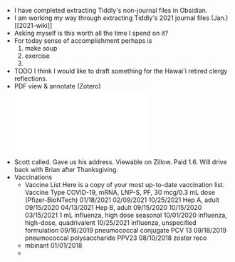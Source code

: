 - I have completed extracting Tiddly's non-journal files in Obsidian.
- I am working my way through extracting Tiddly's 2021 journal files (Jan.) [[2021-wiki]]
- Asking myself is this worth all the time I spend on it?
- For today sense of accomplishment perhaps is
  1. make soup
  2. exercise
  3.
- TODO I think I would like to draft something for the Hawai'i retired clergy reflections.
- PDF view & annotate (Zotero) ![inc-exp-2022.pdf](../assets/inc-exp-2022_1666811872671_0.pdf)
- Scott called. Gave us his address. Viewable on Zillow. Paid 1.6. Will drive back with Brian after Thanksgiving.
- Vaccinations
	- Vaccine List
	  Here is a copy of your most up-to-date vaccination list.
	  Vaccine Type
	  COVID-19, mRNA, LNP-S, PF, 30 mcg/0.3 mL dose (Pfizer-BioNTech)
	     01/18/2021
	     02/09/2021
	     10/25/2021
	  Hep A, adult
	     09/15/2020
	     04/13/2021
	  Hep B, adult
	     09/15/2020
	     10/15/2020
	     03/15/2021    1 mL
	  influenza, high dose seasonal
	     10/01/2020
	  influenza, high-dose, quadrivalent
	     10/25/2021
	  influenza, unspecified formulation
	     09/16/2019
	  pneumococcal conjugate PCV 13
	     09/18/2019
	  pneumococcal polysaccharide PPV23
	     08/10/2018
	  zoster reco
	- mbinant
	     01/01/2018
	-